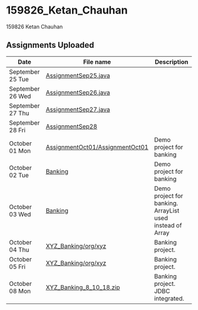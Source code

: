 # 159826_Ketan_Chauhan
159826 Ketan Chauhan

## Assignments Uploaded
| Date | File name | Description |
| -- | -- | -- |
| September 25 Tue | [AssignmentSep25.java](AssignmentSep25.java) |  |
| September 26 Wed | [AssignmentSep26.java](AssignmentSep26.java) |  |
| September 27 Thu | [AssignmentSep27.java](AssignmentSep27.java) |  |
| September 28 Fri | [AssignmentSep28](AssignmentSep28) |  |
| October 01 Mon | [AssignmentOct01/AssignmentOct01](AssignmentOct01/AssignmentOct01) | Demo project for banking |
| October 02 Tue | [Banking](Banking) | Demo project for banking |
| October 03 Wed | [Banking](Banking) | Demo project for banking. ArrayList used instead of Array |
| October 04 Thu | [XYZ_Banking/org/xyz](XYZ_Banking/org/xyz) | Banking project. |
| October 05 Fri | [XYZ_Banking/org/xyz](XYZ_Banking/org/xyz) | Banking project. |
| October 08 Mon | [XYZ_Banking_8_10_18.zip](XYZ_Banking_8_10_18.zip) | Banking project. JDBC integrated. |
